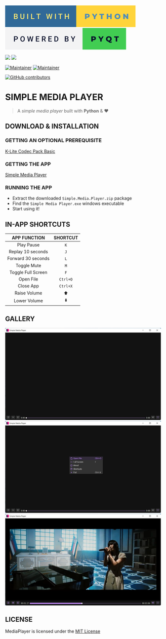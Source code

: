 [![](badges/built-with-python.svg)](https://www.python.org/)
[![](badges/powered-by-pyqt.svg)](https://www.riverbankcomputing.com/software/pyqt/)

[![](https://img.shields.io/github/workflow/status/AMD825301/MediaPlayer/New%20Release?labelColor=black&logo=githubactions)](https://github.com/AMD825301/MediaPlayer/actions)
[![](https://img.shields.io/github/v/release/AMD825301/MediaPlayer?labelColor=black&color=3333ff&logo=semanticrelease)](https://github.com/AMD825301/MediaPlayer/releases/latest/download/Simple.Media.Player.zip)

[![Maintainer](https://img.shields.io/badge/maintainer-AMD825301-blue/?logo=github&labelColor=black&color=00cc00)](https://github.com/AMD825301)
[![Maintainer](https://img.shields.io/badge/maintainer-thetrotfreak-blue/?logo=github&labelColor=black&color=00cc00)](https://github.com/thetrotfreak)

[![GitHub contributors](https://img.shields.io/github/contributors/AMD825301/MediaPlayer?logo=github&labelColor=black&color=ff3399)](https://github.com/AMD825301/MediaPlayer/graphs/contributors)

# SIMPLE MEDIA PLAYER

> A _simple media player_ built with **Python** & ❤️

## DOWNLOAD & INSTALLATION

### GETTING AN OPTIONAL PREREQUISITE

[K-Lite Codec Pack Basic](https://codecguide.com/download_k-lite_codec_pack_basic.htm)

### GETTING THE APP

[Simple Media Player](https://github.com/AMD825301/MediaPlayer/releases/latest/download/Simple.Media.Player.zip)

### RUNNING THE APP

- Extract the downloaded `Simple.Media.Player.zip` package
- Find the `Simple Media Player.exe` windows executable
- Start using it!

## IN-APP SHORTCUTS

|  **APP FUNCTION**  | **SHORTCUT** |
| :----------------: | :----------: |
|     Play Pause     |     `K`      |
| Replay 10 seconds  |     `J`      |
| Forward 30 seconds |     `L`      |
|    Toggle Mute     |     `M`      |
| Toggle Full Screen |     `F`      |
|     Open File      |   `Ctrl+O`   |
|     Close App      |   `Ctrl+X`   |
|    Raise Volume    |      ⬆️      |
|    Lower Volume    |      ⬇️      |

## GALLERY

![img.png](screenshots/img.png)
![img_1.png](screenshots/img_1.png)
![img_2.png](screenshots/img_2.png)

## LICENSE

MediaPlayer is licensed under the [MIT License](LICENSE)

